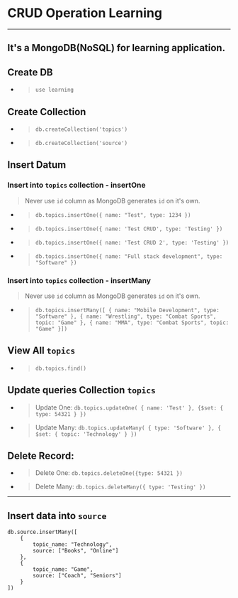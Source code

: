 # CRUD Operation Learning

---
## It's a MongoDB(NoSQL) for learning application.

## Create DB
- > `use learning`

## Create Collection
- > `db.createCollection('topics')`
- > `db.createCollection('source')`

## Insert Datum

### Insert into `topics` collection - insertOne
> Never use `id` column as MongoDB generates `id` on it's own.
- > `db.topics.insertOne({ name: "Test", type: 1234 })`
- > `db.topics.insertOne({ name: 'Test CRUD', type: 'Testing' })`
- > `db.topics.insertOne({ name: 'Test CRUD 2', type: 'Testing' })`
- > `db.topics.insertOne({ name: "Full stack development", type: "Software" })`

### Insert into `topics` collection - insertMany
> Never use `id` column as MongoDB generates `id` on it's own.
- > `db.topics.insertMany([ { name: "Mobile Development", type: "Software" }, { name: "Wrestling", type: "Combat Sports", topic: "Game" }, { name: "MMA", type: "Combat Sports", topic: "Game" }])`

## View All `topics`
- > `db.topics.find()`

## Update queries **Collection `topics`**

- > Update One: `db.topics.updateOne( { name: 'Test' }, {$set: { type: 54321 } })`
- > Update Many: `db.topics.updateMany( { type: 'Software' }, { $set: { topic: 'Technology' } })`

## Delete Record:
- > Delete One: `db.topics.deleteOne({type: 54321 })`
- > Delete Many: `db.topics.deleteMany({ type: 'Testing' })`

---
## Insert data into `source`
```
db.source.insertMany([
    {
        topic_name: "Technology",
        source: ["Books", "Online"]
    },
    {
        topic_name: "Game",
        source: ["Coach", "Seniors"]
    }
])
```